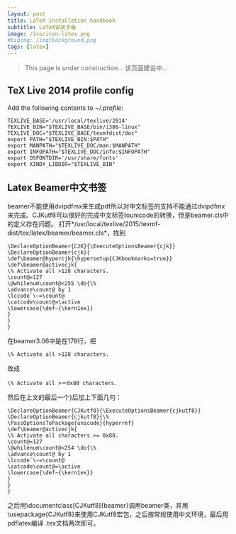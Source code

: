 ```yaml
---
layout: post
title: LaTeX installation handbook
subtitle: LaTeX安装手册
image: /ico/icon-latex.png
#bigimg: /img/background.png
tags: [latex]
---
```


> This page is under construction...
> 该页面建设中...

## TeX Live 2014 profile config

Add the following contents to *~/.profile*:
~~~
TEXLIVE_BASE='/usr/local/texlive/2014'
TEXLIVE_BIN="$TEXLIVE_BASE/bin/i386-linux"
TEXLIVE_DOC="$TEXLIVE_BASE/texmfdist/doc"
export PATH="$TEXLIVE_BIN:$PATH"
export MANPATH="$TEXLIVE_DOC/man:$MANPATH"
export INFOPATH="$TEXLIVE_DOC/info:$INFOPATH"
export OSFONTDIR='/usr/share/fonts'
export XINDY_LIBDIR="$TEXLIVE_BIN"
~~~

## Latex Beamer中文书签

beamer不能使用dvipdfmx来生成pdf所以对中文标签的支持不能通过dvipdfmx来完成。CJKutf8可以很好的完成中文标签tounicode的转换，但是beamer.cls中的定义存在问题。
打开*/usr/local/texlive/2015/texmf-dist/tex/latex/beamer/beamer.cls*，找到

~~~
\DeclareOptionBeamer{CJK}{\ExecuteOptionsBeamer{cjk}}
\DeclareOptionBeamer{cjk}{
\def\beamer@hypercjk{\hypersetup{CJKbookmarks=true}}
\def\beamer@activecjk{
\% Activate all >128 characters.
\count@=127
\@whilenum\count@<255 \do{\%
\advance\count@ by 1
\lccode`\~=\count@
\catcode\count@=\active
\lowercase{\def~{\kern1ex}}
}
}
}
~~~

在beamer3.06中是在178行，把
~~~
\% Activate all >128 characters.
~~~
改成
~~~
\% Activate all >＝0x80 characters.
~~~

然后在上文的最后一个}后加上下面几句：
~~~
\DeclareOptionBeamer{CJKutf8}{\ExecuteOptionsBeamer{cjkutf8}}
\DeclareOptionBeamer{cjkutf8}{\%
\PassOptionsToPackage{unicode}{hyperref}
\def\beamer@activecjk{
\% Activate all characters >= 0x80.
\count@=127
\@whilenum\count@<254 \do{\%
\advance\count@ by 1
\lccode`\~=\count@
\catcode\count@=\active
\lowercase{\def~{\kern1ex}}
}
}
}
~~~
之后用\documentclass[CJKutf8]{beamer}调用beamer类，并用\usepackage{CJKutf8}来使用CJKutf8宏包，之后按常规使用中文环境，最后用pdflatex编译 .tex文档两次即可。
